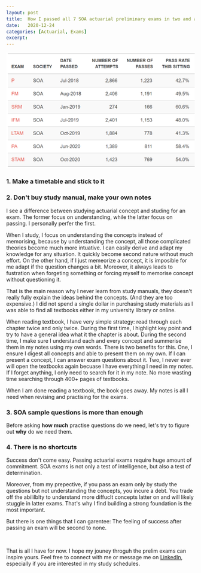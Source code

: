 ```yaml
---
layout: post
title:  How I passed all 7 SOA actuarial preliminary exams in two and a half years
date:   2020-12-24
categories: [Actuarial, Exams]
excerpt:
---
```


![alt text](/images/article_images/2020-12-24-How-to-pass-7-SOA/cover.png)





### 1. Make a timetable and stick to it




### 2. Don't buy study manual, make your own notes

I see a difference between studying actuarial concept and studing for an exam.
The former focus on understanding, while the latter focus on passing.
I personally perfer the first.


When I study, I focus on understanding the concepts instead of memorising, because by understanding the concept, all those complicated theories become much more intuative.
I can easily derive and adapt my knowledge for any situation. It quickly become second nature without much effort.
On the other hand, if I just memeorize a concept, it is imposible for me adapt if the question changes a bit.
Moreover, it always leads to fustration when forgeting something or forcing myself to memorise concept without questioning it.


That is the main reason why I never learn from study manuals, they doesn't really fully explain the ideas behind the concepts.
(And they are too expensive.)
I did not spend a single dollar in purchasing study materials as
I was able to find all textbooks either in my university library or online.


When reading textbook, I have very simple strategy: read through each chapter twice and only twice.
During the first time, I highlight key point and try to have a general idea what it the chapter is about.
During the second time, I make sure I understand each and every concept and summerise them in my notes using my own words.
There is two benefits for this.
One, I ensure I digest all concepts and able to present them on my own. If I can present a concept, I can answer exam questions about it.
Two, I never ever will open the textbooks again becuase I have everything I need in my notes.
If I forget anything, I only need to search for it in my note. No more wasting time searching through 400+ pages of textbooks.


When I am done reading a textbook, the book goes away. My notes is all I need when revising and practising for the exams.


### 3. SOA sample questions is more than enough

Before asking **how much** practise questions do we need, let's try to figure out **why** do we need them.









### 4. There is no shortcuts

Success don't come easy. 
Passing actuarial exams require huge amount of commitment.
SOA exams is not only a test of intelligence, but also a test of determination.

Moreover, from my prepective, if you pass an exam only by study the questions but not understanding the concepts, you incure a debt.
You trade off the abililblty to understand more diffuclt concepts latter on and will likely stuggle in latter exams.
That's why I find building a strong foundation is the most important.

But there is one things that I can garentee: The feeling of success after passing an exam will be second to none.


<p>&nbsp; &nbsp;</p>

That is all I have for now.
I hope my jouney throguh the prelim exams can inspire yours.
Feel free to connect with me or message me on [LinkedIn](https://www.linkedin.com/in/jackson-leung-805828174/), especially if you are interested in my study schedules.




